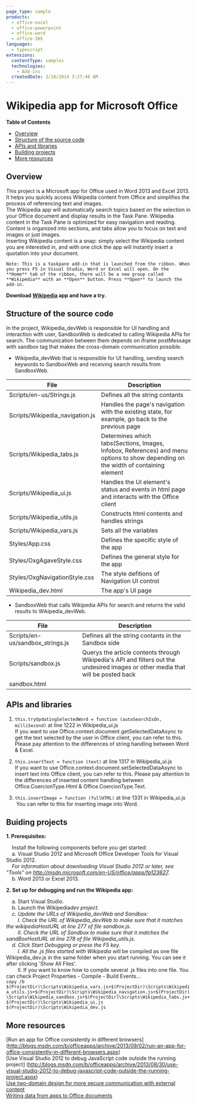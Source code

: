 ```yaml
---
page_type: sample
products:
  - office-excel
  - office-powerpoint
  - office-word
  - office-365
languages:
  - typescript
extensions:
  contentType: samples
  technologies:
    - Add-ins
  createdDate: 3/18/2014 3:27:46 AM
---
```


# Wikipedia app for Microsoft Office

**Table of Contents**

- [Overview](#overview)
- [Structure of the source code](#structure-of-the-source-code)
- [APIs and libraries](#api-and-libraries)
- [Building projects](#building-projects)
- [More resources](#more-resources)

## Overview

This project is a Microsoft app for Office used in Word 2013 and Excel 2013. It helps you quickly access Wikipedia content from Office and simplifies the process of referencing text and images.  
The Wikipedia app will automatically search topics based on the selection in your Office document and display results in the Task Pane. Wikipedia content in the Task Pane is optimized for easy navigation and reading. Content is organized into sections, and tabs allow you to focus on text and images or just images.  
Inserting Wikipedia content is a snap: simply select the Wikipedia content you are interested in, and with one click the app will instantly insert a quotation into your document.

    Note: This is a taskpane add-in that is launched from the ribbon. When you press F5 in Visual Studio, Word or Excel will open. On the **Home** tab of the ribbon, there will be a new group called **Wikipedia** with an **Open** button. Press **Open** to launch the add-in.

**Download [Wikipedia](http://office.microsoft.com/en-us/store/wikipedia-WA104099688.aspx?queryid=b014c521%2D8618%2D4975%2D963f%2D19f5b451ced9&css=wikipedia&CTT=1) app and have a try.**

## Structure of the source code

In the project, Wikipedia_devWeb is responsible for UI handling and interaction with user, SandboxWeb is dedicated to calling Wikipedia APIs for search.
The communication between them depends on iframe postMessage with sandbox tag that makes the cross-domain communication possible.

- Wikipedia_devWeb that is responsible for UI handling, sending search keywords to SandboxWeb and receiving search results from SandboxWeb.

| File                            | Description                                                                                                                        |
| ------------------------------- | ---------------------------------------------------------------------------------------------------------------------------------- |
| Scripts/en-us/Strings.js        | Defines all the string contants                                                                                                    |
| Scripts/Wikipedia_navigation.js | Handles the page's navigation with the existing state, for example, go back to the previous page                                   |
| Scripts/Wikipedia_tabs.js       | Determines which tabs(Sections, Images, Infobox, References) and menu options to show depending on the width of containing element |
| Scripts/Wikipedia_ui.js         | Handles the UI element's status and events in html page and interacts with the Office client                                       |
| Scripts/Wikipedia_utils.js      | Constructs html contents and handles strings                                                                                       |
| Scripts/Wikipedia_vars.js       | Sets all the variables                                                                                                             |
| Styles/App.css                  | Defines the specific style of the app                                                                                              |
| Styles/OxgAgaveStyle.css        | Defines the general style for the app                                                                                              |
| Styles/OxgNavigationStyle.css   | The style defitions of Navigation UI control                                                                                       |
| Wikipedia_dev.html              | The app's UI page                                                                                                                  |

- SandboxWeb that calls Wikipedia APIs for search and returns the valid results to Wikipedia_devWeb.

| File                             | Description                                                                                                                      |
| -------------------------------- | -------------------------------------------------------------------------------------------------------------------------------- |
| Scripts/en-us/sandbox_strings.js | Defines all the string contants in the Sandbox side                                                                              |
| Scripts/sandbox.js               | Querys the article contents through Wikipedia's API and filters out the undesired images or other media that will be posted back |
| sandbox.html                     |

## APIs and libraries

1. `this.tryUpdatingSelectedWord = function (autoSearchIsOn, milliSecond)` at line 1222 in Wikipedia_ui.js  
   If you want to use Office.context.document.getSelectedDataAsync to get the text selected by the user in Office client, you can refer to this. Please pay attention to the differences of string handling between Word & Excel.

2. `this.insertText = function (text)` at line 1317 in Wikipedia_ui.js  
   If you want to use Office.context.document.setSelectedDataAsync to insert text into Office client, you can refer to this. Please pay attention to the differences of inserted content handling between Office.CoercionType.Html & Office.CoercionType.Text.

3. `this.insertImage = function (fullHTML)` at line 1331 in Wikipedia_ui.js  
   &nbsp;You can refer to this for inserting image into Word.

## Buiding projects

**1. Prerequisites:**

&nbsp;&nbsp;&nbsp;&nbsp;Install the following components before you get started:  
&nbsp;&nbsp;&nbsp;&nbsp;a. Visual Studio 2012 and Microsoft Office Developer Tools for Visual Studio 2012.  
_&nbsp;&nbsp;&nbsp;&nbsp;For information about downloading Visual Studio 2012 or later, see "Tools" on http://msdn.microsoft.com/en-US/office/apps/fp123627._  
&nbsp;&nbsp;&nbsp;&nbsp;b. Word 2013 or Excel 2013.

**2. Set up for debugging and run the Wikipedia app:**

&nbsp;&nbsp;&nbsp;&nbsp;a. Start Visual Studio.  
&nbsp;&nbsp;&nbsp;&nbsp;b. Launch the Wikipedia*dev project.  
&nbsp;&nbsp;&nbsp;&nbsp;c. Update the URLs of Wikipedia_devWeb and Sandbox:  
&nbsp;&nbsp;&nbsp;&nbsp;&nbsp;&nbsp;&nbsp;&nbsp;I. Check the URL of Wikipedia_devWeb to make sure that it matches the wikipediaHostURL at line 277 of file sandbox.js.  
&nbsp;&nbsp;&nbsp;&nbsp;&nbsp;&nbsp;&nbsp;&nbsp;II. Check the URL of Sandbox to make sure that it matches the sandBoxHostURL at line 278 of file Wikipedia_utils.js.  
&nbsp;&nbsp;&nbsp;&nbsp;d. Click Start Debugging or press the F5 key.  
&nbsp;&nbsp;&nbsp;&nbsp;&nbsp;&nbsp;&nbsp;&nbsp;I. All the .js files started with Wikipedia* will be compiled as one file Wikipedia_dev.js in the same folder when you start running. You can see it after clicking 'Show All Files'.  
&nbsp;&nbsp;&nbsp;&nbsp;&nbsp;&nbsp;&nbsp;&nbsp;II. If you want to know how to compile several .js files into one file. You can check Project Properties - Compile - Build Events...  
`copy /b $(ProjectDir)\Scripts\Wikipedia_vars.js+$(ProjectDir)\Scripts\Wikipedia_utils.js+$(ProjectDir)\Scripts\Wikipedia_navigation.js+$(ProjectDir)\Scripts\Wikipedia_sandbox.js+$(ProjectDir)\Scripts\Wikipedia_tabs.js+$(ProjectDir)\Scripts\Wikipedia_ui.js $(ProjectDir)\Scripts\Wikipedia_dev.js`

## More resources

[Run an app for Office consistently in different browsers] (http://blogs.msdn.com/b/officeapps/archive/2013/09/02/run-an-app-for-office-consistently-in-different-browsers.aspx)  
[Use Visual Studio 2012 to debug JavaScript code outside the running project] (http://blogs.msdn.com/b/officeapps/archive/2013/08/30/use-visual-studio-2012-to-debug-javascript-code-outside-the-running-project.aspx)  
[Use two-domain design for more secure communication with external content](http://blogs.msdn.com/b/officeapps/archive/2013/09/10/use-two-domain-design-for-more-secure-communication-with-external-content.aspx)  
[Writing data from apps to Office documents](http://blogs.msdn.com/b/officeapps/archive/2013/08/28/writing-data-from-apps-to-office-documents.aspx)
